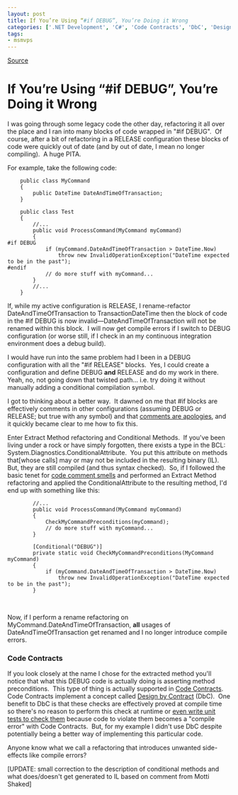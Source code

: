 ```yaml
---
layout: post
title: If You’re Using “#if DEBUG”, You’re Doing it Wrong
categories: ['.NET Development', 'C#', 'Code Contracts', 'DbC', 'Design/Coding Guidance', 'DevCenterPost', 'Software Development Guidance', 'Software Development Principles']
tags:
- msmvps
---
```

[Source](http://blogs.msmvps.com/peterritchie/2011/11/24/if-you-re-using-if-debug-you-re-doing-it-wrong/ "Permalink to If You’re Using “#if DEBUG”, You’re Doing it Wrong")

# If You’re Using “#if DEBUG”, You’re Doing it Wrong

I was going through some legacy code the other day, refactoring it all over the place and I ran into many blocks of code wrapped in "#if DEBUG".  Of course, after a bit of refactoring in a RELEASE configuration these blocks of code were quickly out of date (and by out of date, I mean no longer compiling).  A huge PITA.

For example, take the following code:
    
    
    	public class MyCommand
    	{
    		public DateTime DateAndTimeOfTransaction;
    	}
     
    	public class Test
    	{
    		//...
    		public void ProcessCommand(MyCommand myCommand)
    		{
    #if DEBUG
    			if (myCommand.DateAndTimeOfTransaction > DateTime.Now)
    				throw new InvalidOperationException("DateTime expected to be in the past");
    #endif
    			// do more stuff with myCommand...
    		}
    		//...
    	}
    

If, while my active configuration is RELEASE, I rename-refactor DateAndTimeOfTransaction to TransactionDateTime then the block of code in the #if DEBUG is now invalid—DateAndTimeOfTransaction will not be renamed within this block.  I will now get compile errors if I switch to DEBUG configuration (or worse still, if I check in an my continuous integration environment does a debug build).

I would have run into the same problem had I been in a DEBUG configuration with all the "#if RELEASE" blocks.  Yes, I could create a configuration and define DEBUG **and** RELEASE and do my work in there.  Yeah, no, not going down that twisted path… i.e. try doing it without manually adding a conditional compilation symbol.

I got to thinking about a better way.  It dawned on me that #if blocks are effectively comments in other configurations (assuming DEBUG or RELEASE; but true with any symbol) and that [comments are apologies][1], and it quickly became clear to me how to fix this.

Enter Extract Method refactoring and Conditional Methods.  If you've been living under a rock or have simply forgotten, there exists a type in the BCL: System.Diagnostics.ConditionalAttribute.  You put this attribute on methods that[whose calls] may or may not be included in the resulting binary (IL).  But, they are still compiled (and thus syntax checked).  So, if I followed the basic tenet for [code comment smells][2] and performed an Extract Method refactoring and applied the ConditionalAttribute to the resulting method, I'd end up with something like this:
    
    
    		//...
    		public void ProcessCommand(MyCommand myCommand)
    		{
    			CheckMyCommandPreconditions(myCommand);
    			// do more stuff with myCommand...
    		}
     
    		[Conditional("DEBUG")]
    		private static void CheckMyCommandPreconditions(MyCommand myCommand)
    		{
    			if (myCommand.DateAndTimeOfTransaction > DateTime.Now)
    				throw new InvalidOperationException("DateTime expected to be in the past");
    		}
    

 

Now, if I perform a rename refactoring on MyCommand.DateAndTimeOfTransaction, **all** usages of DateAndTimeOfTransaction get renamed and I no longer introduce compile errors.

### Code Contracts

If you look closely at the name I chose for the extracted method you'll notice that what this DEBUG code is actually doing is asserting method preconditions.  This type of thing is actually supported in [Code Contracts][3].  Code Contracts implement a concept called [Design by Contract][4] (DbC).  One benefit to DbC is that these checks are effectively proved at compile time so there's no reason to perform this check at runtime or [even write unit tests to check them][5] because code to violate them becomes a "compile error" with Code Contracts.  But, for my example I didn't use DbC despite potentially being a better way of implementing this particular code.

Anyone know what we call a refactoring that introduces unwanted side-effects like compile errors?

[UPDATE: small correction to the description of conditional methods and what does/doesn't get generated to IL based on comment from Motti Shaked]

[1]: http://bit.ly/vDJekK
[2]: http://bit.ly/47Ld1d
[3]: http://bit.ly/s23uAU
[4]: http://bit.ly/szEmTc
[5]: http://bit.ly/tYnSGC

